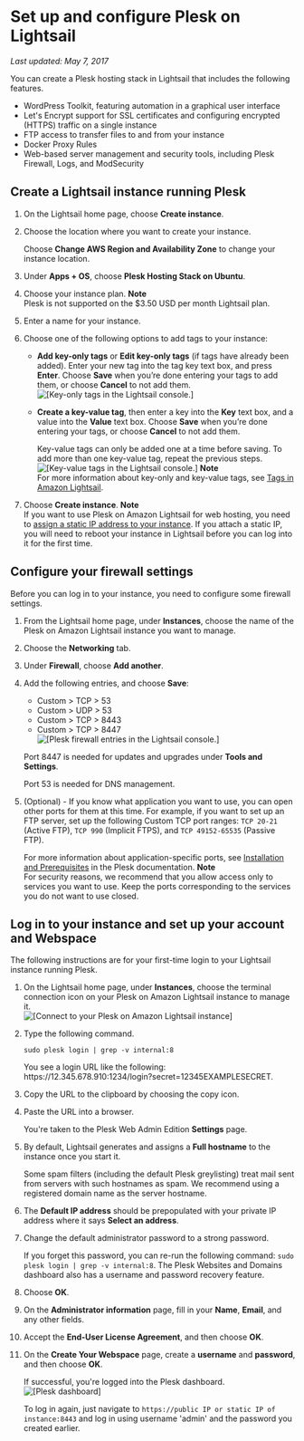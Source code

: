 # Set up and configure Plesk on Lightsail<a name="set-up-and-configure-plesk-stack-on-lightsail"></a>

 *Last updated: May 7, 2017* 

You can create a Plesk hosting stack in Lightsail that includes the following features\.
+ WordPress Toolkit, featuring automation in a graphical user interface
+ Let's Encrypt support for SSL certificates and configuring encrypted \(HTTPS\) traffic on a single instance
+ FTP access to transfer files to and from your instance
+ Docker Proxy Rules
+ Web\-based server management and security tools, including Plesk Firewall, Logs, and ModSecurity

## Create a Lightsail instance running Plesk<a name="create-plesk-instance"></a>

1. On the Lightsail home page, choose **Create instance**\.

1. Choose the location where you want to create your instance\.

   Choose **Change AWS Region and Availability Zone** to change your instance location\.

1. Under **Apps \+ OS**, choose **Plesk Hosting Stack on Ubuntu**\.

1. Choose your instance plan\.
**Note**  
Plesk is not supported on the $3\.50 USD per month Lightsail plan\.

1. Enter a name for your instance\.

1. Choose one of the following options to add tags to your instance:
   + **Add key\-only tags** or **Edit key\-only tags** \(if tags have already been added\)\. Enter your new tag into the tag key text box, and press **Enter**\. Choose **Save** when you’re done entering your tags to add them, or choose **Cancel** to not add them\.  
![\[Key-only tags in the Lightsail console.\]](https://d9yljz1nd5001.cloudfront.net/en_us/cfefe1b500656f5beb2491eaf820d8f4/images/amazon-lightsail-key-only-tags.png)
   + **Create a key\-value tag**, then enter a key into the **Key** text box, and a value into the **Value** text box\. Choose **Save** when you’re done entering your tags, or choose **Cancel** to not add them\.

     Key\-value tags can only be added one at a time before saving\. To add more than one key\-value tag, repeat the previous steps\.  
![\[Key-value tags in the Lightsail console.\]](https://d9yljz1nd5001.cloudfront.net/en_us/cfefe1b500656f5beb2491eaf820d8f4/images/amazon-lightsail-key-value-tag.png)
**Note**  
For more information about key\-only and key\-value tags, see [Tags in Amazon Lightsail](amazon-lightsail-tags.md)\.

1. Choose **Create instance**\.
**Note**  
If you want to use Plesk on Amazon Lightsail for web hosting, you need to [assign a static IP address to your instance](lightsail-create-static-ip.md)\. If you attach a static IP, you will need to reboot your instance in Lightsail before you can log into it for the first time\.

## Configure your firewall settings<a name="configure-plesk-firewall-settings"></a>

Before you can log in to your instance, you need to configure some firewall settings\.

1. From the Lightsail home page, under **Instances**, choose the name of the Plesk on Amazon Lightsail instance you want to manage\.

1. Choose the **Networking** tab\.

1. Under **Firewall**, choose **Add another**\.

1. Add the following entries, and choose **Save**:
   + Custom > TCP > 53
   + Custom > UDP > 53
   + Custom > TCP > 8443
   + Custom > TCP > 8447  
![\[Plesk firewall entries in the Lightsail console.\]](https://d9yljz1nd5001.cloudfront.net/en_us/cfefe1b500656f5beb2491eaf820d8f4/images/amazon-lightsail-plesk-firewall.png)

   Port 8447 is needed for updates and upgrades under **Tools and Settings**\.

   Port 53 is needed for DNS management\.

1. \(Optional\) \- If you know what application you want to use, you can open other ports for them at this time\. For example, if you want to set up an FTP server, set up the following Custom TCP port ranges: `TCP 20-21` \(Active FTP\), `TCP 990` \(Implicit FTPS\), and `TCP 49152-65535` \(Passive FTP\)\.

   For more information about application\-specific ports, see [Installation and Prerequisites](https://docs.plesk.com/en-US/onyx/migration-guide/installation-and-prerequisites.75498/) in the Plesk documentation\.
**Note**  
For security reasons, we recommend that you allow access only to services you want to use\. Keep the ports corresponding to the services you do not want to use closed\.

## Log in to your instance and set up your account and Webspace<a name="first-time-login-instructions-plesk"></a>

The following instructions are for your first\-time login to your Lightsail instance running Plesk\.

1. On the Lightsail home page, under **Instances**, choose the terminal connection icon on your Plesk on Amazon Lightsail instance to manage it\.  
![\[Connect to your Plesk on Amazon Lightsail instance\]](https://d9yljz1nd5001.cloudfront.net/en_us/cfefe1b500656f5beb2491eaf820d8f4/images/connect-quickly-to-your-plesk-instance-terminal.png)

1. Type the following command\.

   ```
   sudo plesk login | grep -v internal:8
   ```

   You see a login URL like the following: https://12\.345\.678\.910:1234/login?secret=12345EXAMPLESECRET\.

1. Copy the URL to the clipboard by choosing the copy icon\.

1. Paste the URL into a browser\.

   You're taken to the Plesk Web Admin Edition **Settings** page\.

1. By default, Lightsail generates and assigns a **Full hostname** to the instance once you start it\.

   Some spam filters \(including the default Plesk greylisting\) treat mail sent from servers with such hostnames as spam\. We recommend using a registered domain name as the server hostname\.

1. The **Default IP address** should be prepopulated with your private IP address where it says **Select an address**\.

1. Change the default administrator password to a strong password\.

   If you forget this password, you can re\-run the following command: `sudo plesk login | grep -v internal:8`\. The Plesk Websites and Domains dashboard also has a username and password recovery feature\.

1. Choose **OK**\.

1. On the **Administrator information** page, fill in your **Name**, **Email**, and any other fields\.

1. Accept the **End\-User License Agreement**, and then choose **OK**\.

1. On the **Create Your Webspace** page, create a **username** and **password**, and then choose **OK**\.

   If successful, you're logged into the Plesk dashboard\.  
![\[Plesk dashboard\]](https://d9yljz1nd5001.cloudfront.net/en_us/cfefe1b500656f5beb2491eaf820d8f4/images/plesk-admin-dashboard.png)

   To log in again, just navigate to `https://public IP or static IP of instance:8443` and log in using username 'admin' and the password you created earlier\.